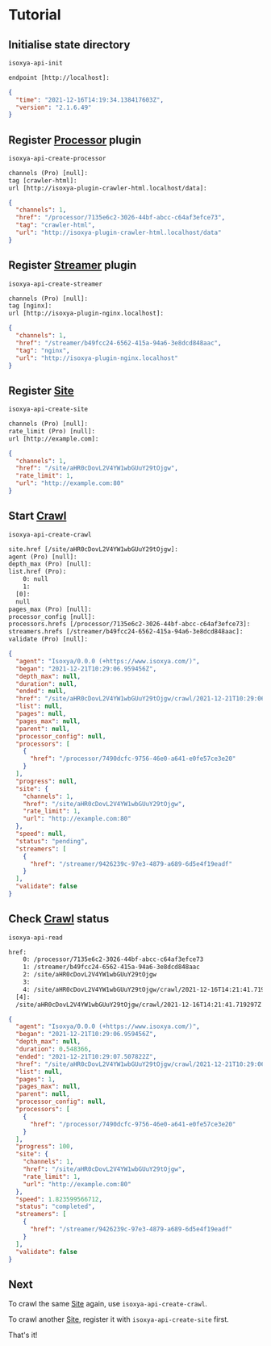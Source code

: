 # Tutorial


## Initialise state directory

```sh
isoxya-api-init
```

```txt
endpoint [http://localhost]: 
```

```json
{
  "time": "2021-12-16T14:19:34.138417603Z",
  "version": "2.1.6.49"
}
```


## Register [Processor](Endpoints/Processor.md) plugin

```sh
isoxya-api-create-processor
```

```txt
channels (Pro) [null]: 
tag [crawler-html]: 
url [http://isoxya-plugin-crawler-html.localhost/data]: 
```

```json
{
  "channels": 1,
  "href": "/processor/7135e6c2-3026-44bf-abcc-c64af3efce73",
  "tag": "crawler-html",
  "url": "http://isoxya-plugin-crawler-html.localhost/data"
}
```


## Register [Streamer](Endpoints/Streamer.md) plugin

```sh
isoxya-api-create-streamer
```

```txt
channels (Pro) [null]: 
tag [nginx]: 
url [http://isoxya-plugin-nginx.localhost]: 
```

```json
{
  "channels": 1,
  "href": "/streamer/b49fcc24-6562-415a-94a6-3e8dcd848aac",
  "tag": "nginx",
  "url": "http://isoxya-plugin-nginx.localhost"
}
```


## Register [Site](Endpoints/Site.md)

```sh
isoxya-api-create-site
```

```txt
channels (Pro) [null]: 
rate_limit (Pro) [null]: 
url [http://example.com]: 
```

```json
{
  "channels": 1,
  "href": "/site/aHR0cDovL2V4YW1wbGUuY29tOjgw",
  "rate_limit": 1,
  "url": "http://example.com:80"
}
```


## Start [Crawl](Endpoints/Crawl.md)

```sh
isoxya-api-create-crawl
```

```txt
site.href [/site/aHR0cDovL2V4YW1wbGUuY29tOjgw]: 
agent (Pro) [null]: 
depth_max (Pro) [null]: 
list.href (Pro):
    0: null
    1: 
  [0]: 
  null
pages_max (Pro) [null]: 
processor_config [null]: 
processors.hrefs [/processor/7135e6c2-3026-44bf-abcc-c64af3efce73]: 
streamers.hrefs [/streamer/b49fcc24-6562-415a-94a6-3e8dcd848aac]: 
validate (Pro) [null]: 
```

```json
{
  "agent": "Isoxya/0.0.0 (+https://www.isoxya.com/)",
  "began": "2021-12-21T10:29:06.959456Z",
  "depth_max": null,
  "duration": null,
  "ended": null,
  "href": "/site/aHR0cDovL2V4YW1wbGUuY29tOjgw/crawl/2021-12-21T10:29:06.959456Z",
  "list": null,
  "pages": null,
  "pages_max": null,
  "parent": null,
  "processor_config": null,
  "processors": [
    {
      "href": "/processor/7490dcfc-9756-46e0-a641-e0fe57ce3e20"
    }
  ],
  "progress": null,
  "site": {
    "channels": 1,
    "href": "/site/aHR0cDovL2V4YW1wbGUuY29tOjgw",
    "rate_limit": 1,
    "url": "http://example.com:80"
  },
  "speed": null,
  "status": "pending",
  "streamers": [
    {
      "href": "/streamer/9426239c-97e3-4879-a689-6d5e4f19eadf"
    }
  ],
  "validate": false
}
```


## Check [Crawl](Endpoints/Crawl.md) status

```sh
isoxya-api-read
```

```txt
href:
    0: /processor/7135e6c2-3026-44bf-abcc-c64af3efce73
    1: /streamer/b49fcc24-6562-415a-94a6-3e8dcd848aac
    2: /site/aHR0cDovL2V4YW1wbGUuY29tOjgw
    3: 
    4: /site/aHR0cDovL2V4YW1wbGUuY29tOjgw/crawl/2021-12-16T14:21:41.719297Z
  [4]: 
  /site/aHR0cDovL2V4YW1wbGUuY29tOjgw/crawl/2021-12-16T14:21:41.719297Z
```

```json
{
  "agent": "Isoxya/0.0.0 (+https://www.isoxya.com/)",
  "began": "2021-12-21T10:29:06.959456Z",
  "depth_max": null,
  "duration": 0.548366,
  "ended": "2021-12-21T10:29:07.507822Z",
  "href": "/site/aHR0cDovL2V4YW1wbGUuY29tOjgw/crawl/2021-12-21T10:29:06.959456Z",
  "list": null,
  "pages": 1,
  "pages_max": null,
  "parent": null,
  "processor_config": null,
  "processors": [
    {
      "href": "/processor/7490dcfc-9756-46e0-a641-e0fe57ce3e20"
    }
  ],
  "progress": 100,
  "site": {
    "channels": 1,
    "href": "/site/aHR0cDovL2V4YW1wbGUuY29tOjgw",
    "rate_limit": 1,
    "url": "http://example.com:80"
  },
  "speed": 1.823599566712,
  "status": "completed",
  "streamers": [
    {
      "href": "/streamer/9426239c-97e3-4879-a689-6d5e4f19eadf"
    }
  ],
  "validate": false
}
```


## Next

To crawl the same [Site](Endpoints/Site.md) again, use `isoxya-api-create-crawl`.

To crawl another [Site](Endpoints/Site.md), register it with `isoxya-api-create-site` first.

That's it!
